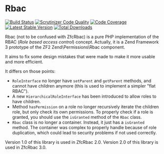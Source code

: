 Rbac
====

[![Build Status](https://travis-ci.org/zf-fr/rbac.png)](https://travis-ci.org/zf-fr/rbac)
[![Scrutinizer Code Quality](https://scrutinizer-ci.com/g/zf-fr/rbac/badges/quality-score.png?b=master)](https://scrutinizer-ci.com/g/zf-fr/rbac/?branch=master)
[![Code Coverage](https://scrutinizer-ci.com/g/zf-fr/rbac/badges/coverage.png?b=master)](https://scrutinizer-ci.com/g/zf-fr/rbac/?branch=master)
[![Latest Stable Version](https://poser.pugx.org/zfr/rbac/v/stable.png)](https://packagist.org/packages/zfr/rbac)
[![Total Downloads](https://poser.pugx.org/zfr/rbac/downloads.png)](https://packagist.org/packages/zfr/rbac)

Rbac (not to be confused with ZfcRbac) is a pure PHP implementation of the RBAC (*Role based access control*)
concept. Actually, it is a Zend Framework 3 prototype of the ZF2 Zend\Permissions\Rbac component.

It aims to fix some design mistakes that were made to make it more usable and more efficient.

It differs on those points:

* `RoleInterface` no longer have `setParent` and `getParent` methods, and cannot have children anymore (this is
used to implement a simpler "flat RBAC").
* A new `HierarchicalRoleInterface` has been introduced to allow roles to have children.
* Method `hasPermission` on a role no longer recursively iterate the children role, but only check its own permissions.
To properly check if a role is granted, you should use the `isGranted` method of the `Rbac` class.
* `Rbac` class is no longer a container. Instead, it just has a `isGranted` method. The container was complex to
properly handle because of role duplication, which could lead to security problems if not used correctly.

Version 1.0 of this library is used in ZfcRbac 2.0.
Version 2.0 of this library is used in ZfcRbac 3.0.
